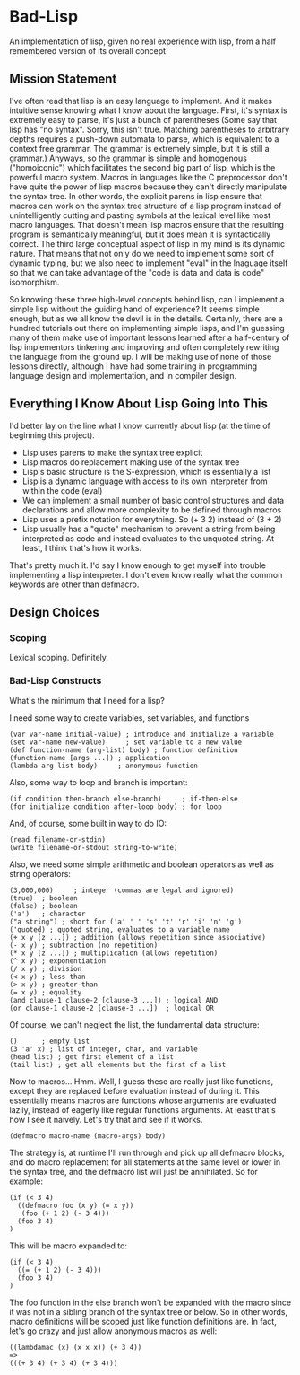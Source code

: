 Bad-Lisp
========

An implementation of lisp, given no real experience with lisp, from a half
remembered version of its overall concept

Mission Statement
-----------------

I've often read that lisp is an easy language to implement. And it makes
intuitive sense knowing what I know about the language. First, it's syntax is
extremely easy to parse, it's just a bunch of parentheses (Some say that lisp
has "no syntax". Sorry, this isn't true. Matching parentheses to arbitrary
depths requires a push-down automata to parse, which is equivalent to a context
free grammar. The grammar is extremely simple, but it is still a grammar.)
Anyways, so the grammar is simple and homogenous ("homoiconic") which
facilitates the second big part of lisp, which is the powerful macro
system. Macros in languages like the C preprocessor don't have quite the power
of lisp macros because they can't directly manipulate the syntax tree. In other
words, the explicit parens in lisp ensure that macros can work on the syntax
tree structure of a lisp program instead of unintelligently cutting and pasting
symbols at the lexical level like most macro languages. That doesn't mean lisp
macros ensure that the resulting program is semantically meaningful, but it does
mean it is syntactically correct. The third large conceptual aspect of lisp in
my mind is its dynamic nature. That means that not only do we need to implement
some sort of dynamic typing, but we also need to implement "eval" in the
lnaguage itself so that we can take advantage of the "code is data and data is
code" isomorphism.

So knowing these three high-level concepts behind lisp, can I implement a simple
lisp without the guiding hand of experience? It seems simple enough, but as we
all know the devil is in the details. Certainly, there are a hundred tutorials
out there on implementing simple lisps, and I'm guessing many of them make use
of important lessons learned after a half-century of lisp implementors tinkering
and improving and often completely rewriting the language from the ground up. I
will be making use of none of those lessons directly, although I have had some
training in programming language design and implementation, and in compiler
design.

Everything I Know About Lisp Going Into This
---------------------------------------------

I'd better lay on the line what I know currently about lisp (at the time of
beginning this project).
 * Lisp uses parens to make the syntax tree explicit
 * Lisp macros do replacement making use of the syntax tree
 * Lisp's basic structure is the S-expression, which is essentially a list
 * Lisp is a dynamic language with access to its own interpreter from within the
   code (eval)
 * We can implement a small number of basic control structures and data
   declarations and allow more complexity to be defined through macros
 * Lisp uses a prefix notation for everything. So (+ 3 2) instead of (3 + 2)
 * Lisp usually has a "quote" mechanism to prevent a string from being
   interpreted as code and instead evaluates to the unquoted string. At least, I
   think that's how it works.

That's pretty much it. I'd say I know enough to get myself into trouble
implementing a lisp interpreter. I don't even know really what the common
keywords are other than defmacro.

Design Choices
--------------

### Scoping

Lexical scoping. Definitely.

### Bad-Lisp Constructs

What's the minimum that I need for a lisp?

I need some way to create variables, set variables, and functions

    (var var-name initial-value) ; introduce and initialize a variable
    (set var-name new-value)     ; set variable to a new value
    (def function-name (arg-list) body) ; function definition
    (function-name [args ...]) ; application
    (lambda arg-list body)     ; anonymous function

Also, some way to loop and branch is important:

    (if condition then-branch else-branch)     ; if-then-else
    (for initialize condition after-loop body) ; for loop
    
And, of course, some built in way to do IO:

    (read filename-or-stdin)
    (write filename-or-stdout string-to-write)
    
Also, we need some simple arithmetic and boolean operators as well as string
operators:
 
    (3,000,000)     ; integer (commas are legal and ignored)
    (true)  ; boolean
    (false) ; boolean
    ('a')   ; character
    ("a string") ; short for ('a' ' ' 's' 't' 'r' 'i' 'n' 'g')
    ('quoted) ; quoted string, evaluates to a variable name
    (+ x y [z ...]) ; addition (allows repetition since associative)
    (- x y) ; subtraction (no repetition)
    (* x y [z ...]) ; multiplication (allows repetition)
    (^ x y) ; exponentiation
    (/ x y) ; division
    (< x y) ; less-than
    (> x y) ; greater-than
    (= x y) ; equality
    (and clause-1 clause-2 [clause-3 ...]) ; logical AND
    (or clause-1 clause-2 [clause-3 ...])  ; logical OR
    
Of course, we can't neglect the list, the fundamental data structure:

    ()      ; empty list
    (3 'a' x) ; list of integer, char, and variable
    (head list) ; get first element of a list
    (tail list) ; get all elements but the first of a list

Now to macros... Hmm. Well, I guess these are really just like functions, except
they are replaced before evaluation instead of during it. This essentially means
macros are functions whose arguments are evaluated lazily, instead of eagerly
like regular functions arguments. At least that's how I see it naively. Let's
try that and see if it works.

    (defmacro macro-name (macro-args) body)

The strategy is, at runtime I'll run through and pick up all defmacro blocks,
and do macro replacement for all statements at the same level or lower in the
syntax tree, and the defmacro list will just be annihilated. So for example:

    (if (< 3 4)
      ((defmacro foo (x y) (= x y))
       (foo (+ 1 2) (- 3 4)))
      (foo 3 4)
    )
    
This will be macro expanded to:

    (if (< 3 4)
      ((= (+ 1 2) (- 3 4)))
      (foo 3 4)
    )
    
The foo function in the else branch won't be expanded with the macro since it
was not in a sibling branch of the syntax tree or below. So in other words,
macro definitions will be scoped just like function definitions are. In fact,
let's go crazy and just allow anonymous macros as well:

    ((lambdamac (x) (x x x)) (+ 3 4))
    =>
    (((+ 3 4) (+ 3 4) (+ 3 4)))
